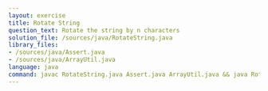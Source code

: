 ```yaml
---
layout: exercise
title: Rotate String
question_text: Rotate the string by n characters
solution_file: /sources/java/RotateString.java
library_files:
- /sources/java/Assert.java
- /sources/java/ArrayUtil.java
language: java
command: javac RotateString.java Assert.java ArrayUtil.java && java RotateString
---
```

